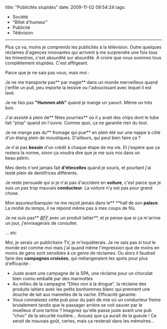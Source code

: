 title: "Publicités stupides"
date: 2009-11-02 09:54:24
tags:
  - Société
  - "Billet d'humeur"
  - Publicité
  - Télévision
---

Plus ça va, moins je comprends les publicités à la télévision. Outre quelques réclames d'agences innovantes qui arrivent à me surprendre une fois tous les trimestres, c'est absurdité sur absurdité. À croire que nous sommes tous complètement stupides. C'est affligeant.

<!-- more -->

Parce que je ne sais pas vous, mais moi&nbsp;:

Je ne me transporte pas** par magie** dans un monde merveilleux quand j'enfile un pull, peu importe la lessive ou l'adoucissant avec lequel il est lavé.

Je ne fais pas **"Hummm ahh"** quand je mange un yaourt. Même un très bon.

J'ai assisté à plein de** fêtes pourries** où il y avait des chips dont le tube fait "plop" quand on l'ouvre. Comme quoi, ça ne garantie rien du tout.

Je ne mange pas du** fromage qui pue** en plein été sur une nappe à côté d'un étang plein de moustiques. D'ailleurs, qui peut bien faire ça&nbsp;?

Je n'ai pas **besoin** d'un crédit à chaque étape de ma vie. Et j'espère que ça restera la norme, sinon ça voudra dire que je me suis mis dans un beau pétrin.

Mes dents n'ont jamais fait **d'étincelles** quand je souris, et pourtant j'ai testé plein de dentifrices différents.

Je reste persuadé qui si je n'ai pas d'accident en **voiture**, c'est parce que je suis un pas trop mauvais **conducteur**. La voiture n'y est pas pour grand chose.

Mon assureur/banquier ne me reçoit jamais dans le** **hall de son **palace**. La moitié du temps, il ne répond même pas à mes coups de fils.

Je ne suis pas** <acronym title="Best Friend Forever (Meilleur(e)s ami(e)s pour la vie)">_BFF_ </acronym>avec un produit laitier**, et je pense que si ça m'arrive un jour, j'envisagerais de consulter.

&#8230; etc

Moi, je serais un publicitaire TV, je m'inquiéterais. Je ne sais pas si tout le monde est comme moi mais j'ai quand même l'impression que de moins en moins de gens sont sensibles à ce genre de réclames. Ou alors il faudrait faire des **campagnes croisées**, qui mélangeraient les spots pour plus d'efficacité&nbsp;:

*   Juste avant une campagne de la SPA, une réclame pour un chocolat bien connu emballé par des marmottes
*   Au milieu de la campagne "Dites non à la drogue", la réclame des produits laitiers avec les petits bonhommes blanc qui prennent une douche de lait aux mamelles de la vache. Efficacité garantie.
*   Vous connaissez cette pub pour du pain de mie où un conducteur freine brutalement tandis que le passager arrière se voit sauver par le moelleux d'une tartine&nbsp;? Imaginez qu'elle passe juste avant une pub "choc" de la sécurité routière&#8230;
Avouez que ça aurait de la gueule&nbsp;! Ce serait de mauvais goût, certes, mais ça resterait dans les mémoires&#8230;